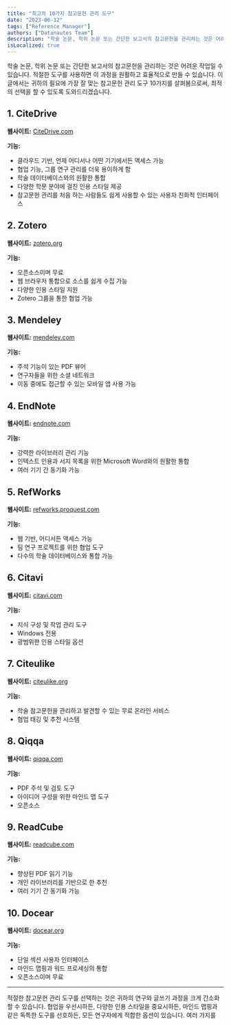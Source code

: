 ```yaml
---
title: "최고의 10가지 참고문헌 관리 도구"
date: "2023-06-12"
tags: ["Reference Manager"]
authors: ["Datanautes Team"]
description: "학술 논문, 학위 논문 또는 간단한 보고서의 참고문헌을 관리하는 것은 어려운 작업일 수 있습니다. 적절한 도구를 사용하면 이 과정을 원활하고 효율적으로 만들 수 있습니다. 이 글에서는 귀하의 필요에 가장 잘 맞는 참고문헌 관리 도구 10가지를 살펴봄으로써, 최적의 선택을 할 수 있도록 도와드리겠습니다."
isLocalized: true
---
```


학술 논문, 학위 논문 또는 간단한 보고서의 참고문헌을 관리하는 것은 어려운 작업일 수 있습니다. 적절한 도구를 사용하면 이 과정을 원활하고 효율적으로 만들 수 있습니다. 이 글에서는 귀하의 필요에 가장 잘 맞는 참고문헌 관리 도구 10가지를 살펴봄으로써, 최적의 선택을 할 수 있도록 도와드리겠습니다.

## 1. **CiteDrive**

**웹사이트:** [CiteDrive.com](https://citedrive.com/)

**기능:**

- 클라우드 기반, 언제 어디서나 어떤 기기에서든 액세스 가능
- 협업 기능, 그룹 연구 관리를 더욱 용이하게 함
- 학술 데이터베이스와의 원활한 통합
- 다양한 학문 분야에 걸친 인용 스타일 제공
- 참고문헌 관리를 처음 하는 사람들도 쉽게 사용할 수 있는 사용자 친화적 인터페이스

## 2. **Zotero**

**웹사이트:** [zotero.org](https://www.zotero.org/)

**기능:**

- 오픈소스이며 무료
- 웹 브라우저 통합으로 소스를 쉽게 수집 가능
- 다양한 인용 스타일 지원
- Zotero 그룹을 통한 협업 가능

## 3. **Mendeley**

**웹사이트:** [mendeley.com](https://www.mendeley.com/)

**기능:**

- 주석 기능이 있는 PDF 뷰어
- 연구자들을 위한 소셜 네트워크
- 이동 중에도 접근할 수 있는 모바일 앱 사용 가능

## 4. **EndNote**

**웹사이트:** [endnote.com](https://www.endnote.com/)

**기능:**

- 강력한 라이브러리 관리 기능
- 인텍스트 인용과 서지 목록을 위한 Microsoft Word와의 원활한 통합
- 여러 기기 간 동기화 가능

## 5. **RefWorks**

**웹사이트:** [refworks.proquest.com](https://refworks.proquest.com/)

**기능:**

- 웹 기반, 어디서든 액세스 가능
- 팀 연구 프로젝트를 위한 협업 도구
- 다수의 학술 데이터베이스와 통합 가능

## 6. **Citavi**

**웹사이트:** [citavi.com](https://www.citavi.com/)

**기능:**

- 지식 구성 및 작업 관리 도구
- Windows 전용
- 광범위한 인용 스타일 옵션

## 7. **Citeulike**

**웹사이트:** [citeulike.org](http://www.citeulike.org/)

**기능:**

- 학술 참고문헌을 관리하고 발견할 수 있는 무료 온라인 서비스
- 협업 태깅 및 추천 시스템

## 8. **Qiqqa**

**웹사이트:** [qiqqa.com](https://www.qiqqa.com/)

**기능:**

- PDF 주석 및 검토 도구
- 아이디어 구성을 위한 마인드 맵 도구
- 오픈소스

## 9. **ReadCube**

**웹사이트:** [readcube.com](https://www.readcube.com/)

**기능:**

- 향상된 PDF 읽기 기능
- 개인 라이브러리를 기반으로 한 추천
- 여러 기기 간 동기화 가능

## 10. **Docear**

**웹사이트:** [docear.org](http://www.docear.org/)

**기능:**

- 단일 섹션 사용자 인터페이스
- 마인드 맵핑과 워드 프로세싱의 통합
- 오픈소스이며 무료

---

적절한 참고문헌 관리 도구를 선택하는 것은 귀하의 연구와 글쓰기 과정을 크게 간소화할 수 있습니다. 협업을 우선시하든, 다양한 인용 스타일을 중요시하든, 마인드 맵핑과 같은 독특한 도구를 선호하든, 모든 연구자에게 적합한 옵션이 있습니다. 여러 가지를
